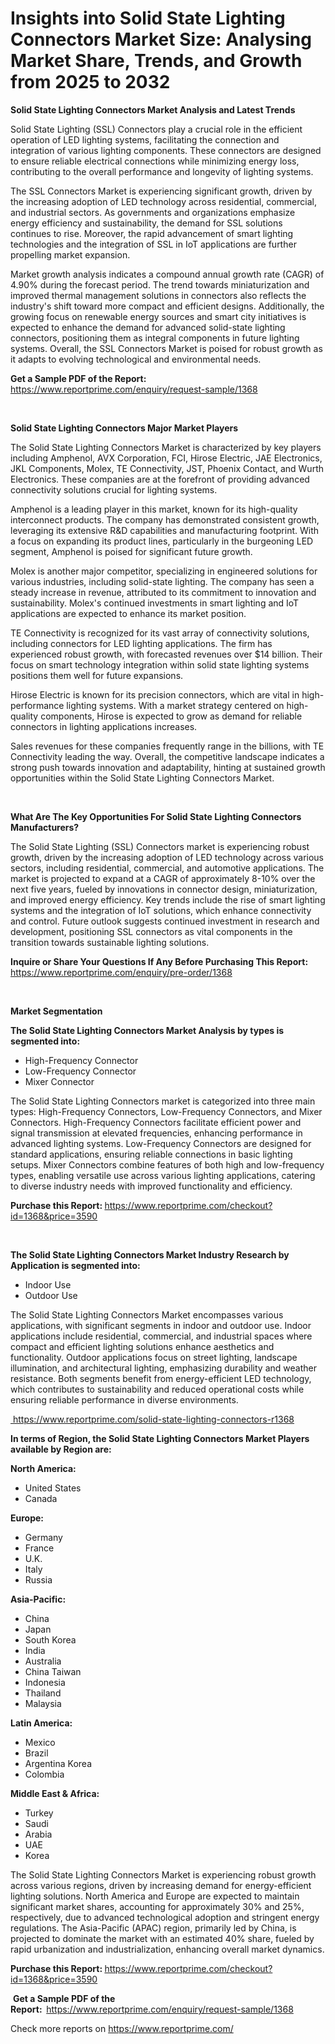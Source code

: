 <p><h1>Insights into Solid State Lighting Connectors Market Size: Analysing Market Share, Trends, and Growth from 2025 to 2032</h1></p><p><strong>Solid State Lighting Connectors Market Analysis and Latest Trends</strong></p>
<p><p>Solid State Lighting (SSL) Connectors play a crucial role in the efficient operation of LED lighting systems, facilitating the connection and integration of various lighting components. These connectors are designed to ensure reliable electrical connections while minimizing energy loss, contributing to the overall performance and longevity of lighting systems.</p><p>The SSL Connectors Market is experiencing significant growth, driven by the increasing adoption of LED technology across residential, commercial, and industrial sectors. As governments and organizations emphasize energy efficiency and sustainability, the demand for SSL solutions continues to rise. Moreover, the rapid advancement of smart lighting technologies and the integration of SSL in IoT applications are further propelling market expansion.</p><p>Market growth analysis indicates a compound annual growth rate (CAGR) of 4.90% during the forecast period. The trend towards miniaturization and improved thermal management solutions in connectors also reflects the industry's shift toward more compact and efficient designs. Additionally, the growing focus on renewable energy sources and smart city initiatives is expected to enhance the demand for advanced solid-state lighting connectors, positioning them as integral components in future lighting systems. Overall, the SSL Connectors Market is poised for robust growth as it adapts to evolving technological and environmental needs.</p></p>
<p><strong>Get a Sample PDF of the Report:&nbsp;</strong> <a href="https://www.reportprime.com/enquiry/request-sample/1368?utm_campaign=2242&utm_medium=2&utm_source=Github&utm_content=ia&utm_term=18032025&utm_id=solid-state-lighting-connectors">https://www.reportprime.com/enquiry/request-sample/1368</a></p>
<p>&nbsp;</p>
<p><strong>Solid State Lighting Connectors Major Market Players</strong></p>
<p><p>The Solid State Lighting Connectors Market is characterized by key players including Amphenol, AVX Corporation, FCI, Hirose Electric, JAE Electronics, JKL Components, Molex, TE Connectivity, JST, Phoenix Contact, and Wurth Electronics. These companies are at the forefront of providing advanced connectivity solutions crucial for lighting systems.</p><p>Amphenol is a leading player in this market, known for its high-quality interconnect products. The company has demonstrated consistent growth, leveraging its extensive R&D capabilities and manufacturing footprint. With a focus on expanding its product lines, particularly in the burgeoning LED segment, Amphenol is poised for significant future growth.</p><p>Molex is another major competitor, specializing in engineered solutions for various industries, including solid-state lighting. The company has seen a steady increase in revenue, attributed to its commitment to innovation and sustainability. Molex's continued investments in smart lighting and IoT applications are expected to enhance its market position.</p><p>TE Connectivity is recognized for its vast array of connectivity solutions, including connectors for LED lighting applications. The firm has experienced robust growth, with forecasted revenues over $14 billion. Their focus on smart technology integration within solid state lighting systems positions them well for future expansions.</p><p>Hirose Electric is known for its precision connectors, which are vital in high-performance lighting systems. With a market strategy centered on high-quality components, Hirose is expected to grow as demand for reliable connectors in lighting applications increases.</p><p>Sales revenues for these companies frequently range in the billions, with TE Connectivity leading the way. Overall, the competitive landscape indicates a strong push towards innovation and adaptability, hinting at sustained growth opportunities within the Solid State Lighting Connectors Market.</p></p>
<p>&nbsp;</p>
<p><strong>What Are The Key Opportunities For Solid State Lighting Connectors Manufacturers?</strong></p>
<p><p>The Solid State Lighting (SSL) Connectors market is experiencing robust growth, driven by the increasing adoption of LED technology across various sectors, including residential, commercial, and automotive applications. The market is projected to expand at a CAGR of approximately 8-10% over the next five years, fueled by innovations in connector design, miniaturization, and improved energy efficiency. Key trends include the rise of smart lighting systems and the integration of IoT solutions, which enhance connectivity and control. Future outlook suggests continued investment in research and development, positioning SSL connectors as vital components in the transition towards sustainable lighting solutions.</p></p>
<p><strong>Inquire or Share Your Questions If Any Before Purchasing This Report:</strong> <a href="https://www.reportprime.com/enquiry/pre-order/1368?utm_campaign=2242&utm_medium=2&utm_source=Github&utm_content=ia&utm_term=18032025&utm_id=solid-state-lighting-connectors">https://www.reportprime.com/enquiry/pre-order/1368</a></p>
<p>&nbsp;</p>
<p><strong>Market Segmentation</strong></p>
<p><strong>The Solid State Lighting Connectors Market Analysis by types is segmented into:</strong></p>
<p><ul><li>High-Frequency Connector</li><li>Low-Frequency Connector</li><li>Mixer Connector</li></ul></p>
<p><p>The Solid State Lighting Connectors market is categorized into three main types: High-Frequency Connectors, Low-Frequency Connectors, and Mixer Connectors. High-Frequency Connectors facilitate efficient power and signal transmission at elevated frequencies, enhancing performance in advanced lighting systems. Low-Frequency Connectors are designed for standard applications, ensuring reliable connections in basic lighting setups. Mixer Connectors combine features of both high and low-frequency types, enabling versatile use across various lighting applications, catering to diverse industry needs with improved functionality and efficiency.</p></p>
<p><strong>Purchase this Report:&nbsp;</strong><a href="https://www.reportprime.com/checkout?id=1368&price=3590&utm_campaign=2242&utm_medium=2&utm_source=Github&utm_content=ia&utm_term=18032025&utm_id=solid-state-lighting-connectors">https://www.reportprime.com/checkout?id=1368&price=3590</a></p>
<p>&nbsp;</p>
<p><strong>The Solid State Lighting Connectors Market Industry Research by Application is segmented into:</strong></p>
<p><ul><li>Indoor Use</li><li>Outdoor Use</li></ul></p>
<p><p>The Solid State Lighting Connectors Market encompasses various applications, with significant segments in indoor and outdoor use. Indoor applications include residential, commercial, and industrial spaces where compact and efficient lighting solutions enhance aesthetics and functionality. Outdoor applications focus on street lighting, landscape illumination, and architectural lighting, emphasizing durability and weather resistance. Both segments benefit from energy-efficient LED technology, which contributes to sustainability and reduced operational costs while ensuring reliable performance in diverse environments.</p></p>
<p><a href="https://www.reportprime.com/solid-state-lighting-connectors-r1368?utm_campaign=2242&utm_medium=2&utm_source=Github&utm_content=ia&utm_term=18032025&utm_id=solid-state-lighting-connectors">&nbsp;https://www.reportprime.com/solid-state-lighting-connectors-r1368</a></p>
<p><strong>In terms of Region, the Solid State Lighting Connectors Market Players available by Region are:</strong></p>
<p>
    <p> <strong> North America: </strong>
        <ul>
            <li>United States</li>
            <li>Canada</li>
        </ul>
        </p> 
    <p> <strong> Europe: </strong>
        <ul>
            <li>Germany</li>
            <li>France</li>
            <li>U.K.</li>
            <li>Italy</li>
            <li>Russia</li>
        </ul>
        </p> 
    <p> <strong> Asia-Pacific: </strong>
        <ul>
            <li>China</li>
            <li>Japan</li>
            <li>South Korea</li>
            <li>India</li>
            <li>Australia</li>
            <li>China Taiwan</li>
            <li>Indonesia</li>
            <li>Thailand</li>
            <li>Malaysia</li>
        </ul>
        </p> 
    <p> <strong> Latin America: </strong>
        <ul>
            <li>Mexico</li>
            <li>Brazil</li>
            <li>Argentina Korea</li>
            <li>Colombia</li>
        </ul>
        </p> 
    <p> <strong> Middle East & Africa: </strong>
        <ul>
            <li>Turkey</li>
            <li>Saudi</li>
            <li>Arabia</li>
            <li>UAE</li>
            <li>Korea</li>
        </ul>
    </p>
    </p>
<p><p>The Solid State Lighting Connectors Market is experiencing robust growth across various regions, driven by increasing demand for energy-efficient lighting solutions. North America and Europe are expected to maintain significant market shares, accounting for approximately 30% and 25%, respectively, due to advanced technological adoption and stringent energy regulations. The Asia-Pacific (APAC) region, primarily led by China, is projected to dominate the market with an estimated 40% share, fueled by rapid urbanization and industrialization, enhancing overall market dynamics.</p></p>
<p><strong>Purchase this Report: </strong><a href="https://www.reportprime.com/checkout?id=1368&price=3590&utm_campaign=2242&utm_medium=2&utm_source=Github&utm_content=ia&utm_term=18032025&utm_id=solid-state-lighting-connectors">https://www.reportprime.com/checkout?id=1368&price=3590</a></p>
<p>&nbsp;<strong>Get a Sample PDF of the Report:&nbsp;&nbsp;</strong><a href="https://www.reportprime.com/enquiry/request-sample/1368?utm_campaign=2242&utm_medium=2&utm_source=Github&utm_content=ia&utm_term=18032025&utm_id=solid-state-lighting-connectors">https://www.reportprime.com/enquiry/request-sample/1368</a></p>
<p><strong></strong></p>
<p>Check more reports on <a href="https://www.reportprime.com/?utm_campaign=2242&utm_medium=2&utm_source=Github&utm_content=ia&utm_term=18032025&utm_id=solid-state-lighting-connectors">https://www.reportprime.com/</a></p>